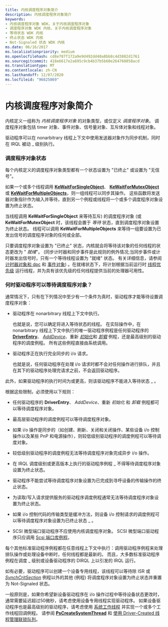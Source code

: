 ```yaml
---
title: 内核调度程序对象简介
description: 内核调度程序对象简介
keywords:
- 内核调度程序对象 WDK，关于内核调度程序对象
- 调度程序对象 WDK 内核，关于内核调度程序对象
- 等待状态 WDK 内核
- 终止状态 WDK 内核
- Not-Signaled 状态 WDK 内核
ms.date: 06/16/2017
ms.localizationpriority: medium
ms.openlocfilehash: cd8e787f172a9e9d492dd40a8bb8c4d3882d1761
ms.sourcegitcommit: 418e6617e2a695c9cb4b37b5b60e264760858acd
ms.translationtype: MT
ms.contentlocale: zh-CN
ms.lasthandoff: 12/07/2020
ms.locfileid: "96825869"
---
```

# <a name="introduction-to-kernel-dispatcher-objects"></a>内核调度程序对象简介





内核定义一组称为 *内核调度程序对象* 的对象类型，或仅定义 *调度程序对象*。 调度程序对象包括 timer 对象、事件对象、信号量对象、互斥体对象和线程对象。

驱动程序可以在 nonarbitrary 线程上下文中使用发送器对象作为同步机制，同时在 IRQL 被动 \_ 级别执行。

### <a name="dispatcher-object-states"></a>调度程序对象状态

每个内核定义的调度程序对象类型都有一个状态设置为 "已终止" 或设置为 "无信号"。

如果一个或多个线程调用 [**KeWaitForSingleObject**](/windows-hardware/drivers/ddi/wdm/nf-wdm-kewaitforsingleobject)、 [**KeWaitForMutexObject**](https://msdn.microsoft.com/library/windows/hardware/ff553344)或 [**KeWaitForMultipleObjects**](/windows-hardware/drivers/ddi/wdm/nf-wdm-kewaitformultipleobjects)，则一组线程可以同步其操作。 这些函数将发送器对象指针作为输入并等待，直到另一个例程或线程将一个或多个调度程序对象设置为终止状态。

当线程调用 **KeWaitForSingleObject** 来等待互斥) 的调度程序对象 (或 **KeWaitForMutexObject** 时，该线程会置于 *等待* 状态，直到调度程序对象设置为终止状态。 线程可以调用 **KeWaitForMultipleObjects** 来等待一组要设置为已发出信号的调度程序对象的任何或全部。

只要调度程序对象设置为 "已终止" 状态，内核就会将等待该对象的任何线程的状态更改为 " *就绪*"。  (同步计时器和同步事件是此规则的例外情况;当同步事件或计时器发出信号时，只有一个等待线程设置为 "就绪" 状态。 有关详细信息，请参阅 [计时器对象和 dpc](timer-objects-and-dpcs.md) 和 [事件对象](event-objects.md)) 。在就绪状态下，将计划根据当前运行时 [线程优先级](thread-priorities.md) 运行线程，并为具有该优先级的任何线程提供当前的处理器可用性。

### <a name="when-can-drivers-wait-for-dispatcher-objects"></a>何时驱动程序可以等待调度程序对象？

通常情况下，只有在下列情况中至少有一个条件为真时，驱动程序才能等待设置调度程序对象：

-   驱动程序在 nonarbitrary 线程上下文中执行。

    也就是说，您可以确定将进入等待状态的线程。 在实际操作中，在 nonarbitrary 线程上下文中执行的唯一驱动程序例程是任何驱动程序的 [**DriverEntry**](/windows-hardware/drivers/ddi/wdm/nc-wdm-driver_initialize)、 [*AddDevice*](/windows-hardware/drivers/ddi/wdm/nc-wdm-driver_add_device)、重新 [*初始化*](/windows-hardware/drivers/ddi/ntddk/nc-ntddk-driver_reinitialize)和 [*卸载*](/windows-hardware/drivers/ddi/wdm/nc-wdm-driver_unload) 例程，还是最高级别的驱动程序的调度例程。 所有这些例程直接由系统调用。

-   驱动程序正在执行完全同步的 i/o 请求。

    也就是说，任何驱动程序在处理 i/o 请求时都不会对任何操作进行排队，并且在其下的驱动程序处理完请求之前，不会返回驱动程序。

此外，如果驱动程序的执行时间为或更高，则该驱动程序不能进入等待状态 \_ 。

根据这些限制，必须使用以下规则：

-   任何驱动程序的 **DriverEntry**、 *AddDevice*、重新 *初始化* 和 *卸载* 例程都可以等待调度程序对象。

-   最高层驱动程序的调度例程可以等待调度程序对象。

-   如果 i/o 操作是同步的（如创建、刷新、关闭和关闭操作、某些设备 i/o 控制操作以及某些 PnP 和电源操作），则较低级别驱动程序的调度例程可以等待调度对象。

-   较低级别驱动程序的调度例程无法等待调度程序对象完成异步 i/o 操作。

-   在 IRQL 调度级别或更高版本上执行的驱动程序例程 \_ 不得等待调度程序对象设置为终止状态。

-   驱动程序不能尝试等待调度程序对象设置为已完成到寻呼设备的传输操作的终止状态。

-   为读取/写入请求提供服务的驱动程序调度例程通常无法等待调度程序对象设置为终止状态。

-   如果 i/o 控制代码的传输类型是缓冲方法，则设备 i/o 控制请求的调度例程可以等待调度程序对象设置为已终止状态 \_ 。

-   SCSI 微型端口驱动程序不应使用内核调度程序对象。 SCSI 微型端口驱动程序只应调用 [Scsi 端口库例程](/windows-hardware/drivers/ddi/index)。

每个其他标准驱动程序例程都在任意线程上下文中执行：调用驱动程序例程来处理排队操作或处理设备中断时，任何线程都是最新的。 而且，大多数标准驱动程序例程在调度 \_ 级别或设备驱动程序的 DIRQL 上以引发的 IRQL 运行。

如有必要，驱动程序可以创建一个设备专用线程，该线程可以等待除 ISR 或 [*SynchCritSection*](/windows-hardware/drivers/ddi/wdm/nc-wdm-ksynchronize_routine) 例程以外的其他 (例程) 将调度程序对象设置为终止状态并重置为 Not-Signaled 状态。

一般原则是，如果你希望新设备驱动程序在 i/o 操作过程中等待设备状态更改时，通常需要延迟超过50微秒，请考虑使用设备专用线程实现驱动程序。 如果设备驱动程序也是最高级别的驱动程序，请考虑使用 [系统工作线程](system-worker-threads.md) 并实现一个或多个工作线程回调例程。 请参阅 [**PsCreateSystemThread**](/windows-hardware/drivers/ddi/wdm/nf-wdm-pscreatesystemthread) 和 [使用 Driver-Created 线程管理联锁队列](managing-interlocked-queues-with-a-driver-created-thread.md)。

 


